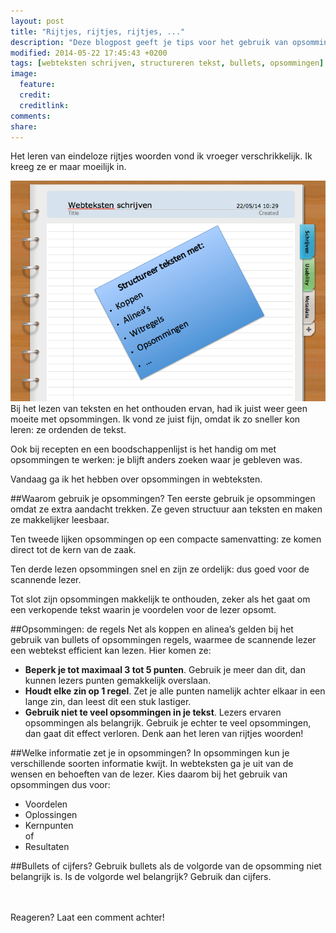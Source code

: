 ```yaml
---
layout: post
title: "Rijtjes, rijtjes, rijtjes, ..."
description: "Deze blogpost geeft je tips voor het gebruik van opsommingen in webteksten."
modified: 2014-05-22 17:45:43 +0200
tags: [webteksten schrijven, structureren tekst, bullets, opsommingen]
image:
  feature: 
  credit: 
  creditlink: 
comments: 
share: 
---
```


Het leren van eindeloze rijtjes woorden vond ik vroeger
verschrikkelijk. Ik kreeg ze er maar moeilijk in.

<img src="../images/lijstje.jpg" alt="Memo met opsomming">
Bij het lezen van teksten en het onthouden ervan, had ik juist weer
geen moeite met opsommingen. Ik vond ze juist fijn, omdat ik zo
sneller kon leren: ze ordenden de tekst.

Ook bij recepten en een boodschappenlijst is het handig om met
opsommingen te werken: je blijft anders zoeken waar je gebleven was.

Vandaag ga ik het hebben over opsommingen in webteksten.

##Waarom gebruik je opsommingen?
Ten eerste gebruik je opsommingen omdat ze extra aandacht trekken. Ze geven structuur aan teksten en maken ze makkelijker leesbaar. 

Ten tweede lijken opsommingen op een compacte samenvatting: ze komen direct tot de kern van de zaak.

Ten derde lezen opsommingen snel en zijn ze ordelijk: dus goed voor de scannende lezer.

Tot slot zijn opsommingen makkelijk te onthouden, zeker als het gaat
om een verkopende tekst waarin je voordelen voor de lezer opsomt.


##Opsommingen: de regels
Net als koppen en alinea’s gelden bij het gebruik van bullets of
opsommingen regels, waarmee de scannende lezer een webtekst efficient
kan lezen. Hier komen ze:

- **Beperk je tot maximaal 3 tot 5 punten**. Gebruik je meer dan dit,
  dan kunnen lezers punten gemakkelijk overslaan.  
- **Houdt elke zin op 1 regel**. Zet je alle punten namelijk achter
  elkaar in een lange zin, dan leest dit een stuk lastiger.  
- **Gebruik niet te veel opsommingen in je tekst**. Lezers ervaren
  opsommingen als belangrijk. Gebruik je echter te veel opsommingen, dan gaat dit effect
  verloren. Denk aan het leren van rijtjes woorden!
  

##Welke informatie zet je in opsommingen?
In opsommingen kun je verschillende soorten informatie kwijt. In
webteksten ga je uit van de wensen en behoeften van de lezer. Kies
daarom bij het gebruik van opsommingen dus voor:

- Voordelen  
- Oplossingen  
- Kernpunten  
of  
- Resultaten


##Bullets of cijfers?
Gebruik bullets als de volgorde van de opsomming niet belangrijk is. 
Is de volgorde wel belangrijk? Gebruik dan cijfers.

<br><br>
Reageren? Laat een comment achter!
  
